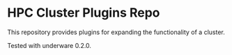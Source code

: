 # HPC Cluster Plugins Repo

This repository provides plugins for expanding the functionality of a cluster.

Tested with underware 0.2.0.
